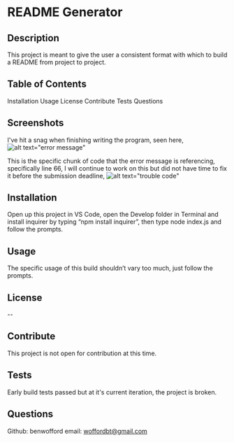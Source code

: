 # README Generator #

## Description ##
This project is meant to give the user a consistent format with which to build a README from project to project.

## Table of Contents ##
Installation
Usage
License
Contribute
Tests
Questions

## Screenshots ##

I've hit a snag when finishing writing the program, seen here, 
![alt text="error message"](/develop/images/error-message)

This is the specific chunk of code that the error message is referencing, specifically line 66, I will continue to work on this but did not have time to fix it before the submission deadline,
![alt text="trouble code"](./develop/images/trouble-code)

## Installation ##
Open up this project in VS Code, open the Develop folder in Terminal and install inquirer by typing “npm install inquirer”, then type node index.js and follow the prompts.

## Usage ##
The specific usage of this build shouldn’t vary too much, just follow the prompts.

## License ##
--

## Contribute ##
This project is not open for contribution at this time.

## Tests ##
Early build tests passed but at it's current iteration, the project is broken.

## Questions ##
Github: benwofford
email: woffordbt@gmail.com